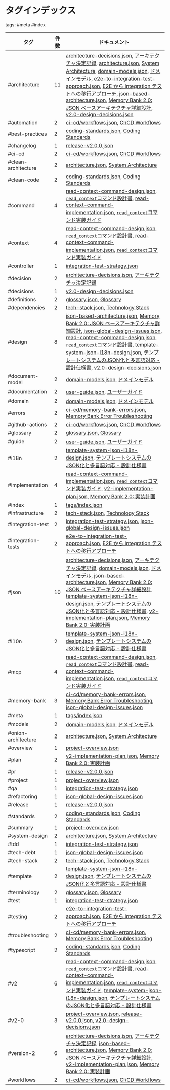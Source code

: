 # タグインデックス

tags: #meta #index

| タグ | 件数 | ドキュメント |
|-----|------|-------------|
| #architecture | 11 | [architecture-decisions.json](/architecture-decisions.json), [アーキテクチャ決定記録](/architecture-decisions.md), [architecture.json](/architecture.json), [System Architecture](/architecture.md), [domain-models.json](/domain-models.json), [ドメインモデル](/domain-models.md), [e2e-to-integration-test-approach.json](/e2e-to-integration-test-approach.json), [E2E から Integration テストへの移行アプローチ](/e2e-to-integration-test-approach.md), [json-based-architecture.json](/json-based-architecture.json), [Memory Bank 2.0: JSON ベースアーキテクチャ詳細設計](/json-based-architecture.md), [v2.0-design-decisions.json](/v2.0-design-decisions.json) |
| #automation | 2 | [ci-cd/workflows.json](/ci-cd/workflows.json), [CI/CD Workflows](/ci-cd/workflows.md) |
| #best-practices | 2 | [coding-standards.json](/coding-standards.json), [Coding Standards](/coding-standards.md) |
| #changelog | 1 | [release-v2.0.0.json](/release-v2.0.0.json) |
| #ci-cd | 2 | [ci-cd/workflows.json](/ci-cd/workflows.json), [CI/CD Workflows](/ci-cd/workflows.md) |
| #clean-architecture | 2 | [architecture.json](/architecture.json), [System Architecture](/architecture.md) |
| #clean-code | 2 | [coding-standards.json](/coding-standards.json), [Coding Standards](/coding-standards.md) |
| #command | 4 | [read-context-command-design.json](/read-context-command-design.json), [`read_context`コマンド設計書](/read-context-command-design.md), [read-context-command-implementation.json](/read-context-command-implementation.json), [`read_context`コマンド実装ガイド](/read-context-command-implementation.md) |
| #context | 4 | [read-context-command-design.json](/read-context-command-design.json), [`read_context`コマンド設計書](/read-context-command-design.md), [read-context-command-implementation.json](/read-context-command-implementation.json), [`read_context`コマンド実装ガイド](/read-context-command-implementation.md) |
| #controller | 1 | [integration-test-strategy.json](/integration-test-strategy.json) |
| #decision | 2 | [architecture-decisions.json](/architecture-decisions.json), [アーキテクチャ決定記録](/architecture-decisions.md) |
| #decisions | 1 | [v2.0-design-decisions.json](/v2.0-design-decisions.json) |
| #definitions | 2 | [glossary.json](/glossary.json), [Glossary](/glossary.md) |
| #dependencies | 2 | [tech-stack.json](/tech-stack.json), [Technology Stack](/tech-stack.md) |
| #design | 8 | [json-based-architecture.json](/json-based-architecture.json), [Memory Bank 2.0: JSON ベースアーキテクチャ詳細設計](/json-based-architecture.md), [json-global-design-issues.json](/json-global-design-issues.json), [read-context-command-design.json](/read-context-command-design.json), [`read_context`コマンド設計書](/read-context-command-design.md), [template-system-json-i18n-design.json](/template-system-json-i18n-design.json), [テンプレートシステムのJSON化と多言語対応 - 設計仕様書](/template-system-json-i18n-design.md), [v2.0-design-decisions.json](/v2.0-design-decisions.json) |
| #document-model | 2 | [domain-models.json](/domain-models.json), [ドメインモデル](/domain-models.md) |
| #documentation | 2 | [user-guide.json](/user-guide.json), [ユーザーガイド](/user-guide.md) |
| #domain | 2 | [domain-models.json](/domain-models.json), [ドメインモデル](/domain-models.md) |
| #errors | 2 | [ci-cd/memory-bank-errors.json](/ci-cd/memory-bank-errors.json), [Memory Bank Error Troubleshooting](/ci-cd/memory-bank-errors.md) |
| #github-actions | 2 | [ci-cd/workflows.json](/ci-cd/workflows.json), [CI/CD Workflows](/ci-cd/workflows.md) |
| #glossary | 2 | [glossary.json](/glossary.json), [Glossary](/glossary.md) |
| #guide | 2 | [user-guide.json](/user-guide.json), [ユーザーガイド](/user-guide.md) |
| #i18n | 2 | [template-system-json-i18n-design.json](/template-system-json-i18n-design.json), [テンプレートシステムのJSON化と多言語対応 - 設計仕様書](/template-system-json-i18n-design.md) |
| #implementation | 4 | [read-context-command-implementation.json](/read-context-command-implementation.json), [`read_context`コマンド実装ガイド](/read-context-command-implementation.md), [v2-implementation-plan.json](/v2-implementation-plan.json), [Memory Bank 2.0: 実装計画](/v2-implementation-plan.md) |
| #index | 1 | [tags/index.json](/tags/index.json) |
| #infrastructure | 2 | [tech-stack.json](/tech-stack.json), [Technology Stack](/tech-stack.md) |
| #integration-test | 2 | [integration-test-strategy.json](/integration-test-strategy.json), [json-global-design-issues.json](/json-global-design-issues.json) |
| #integration-tests | 2 | [e2e-to-integration-test-approach.json](/e2e-to-integration-test-approach.json), [E2E から Integration テストへの移行アプローチ](/e2e-to-integration-test-approach.md) |
| #json | 10 | [architecture-decisions.json](/architecture-decisions.json), [アーキテクチャ決定記録](/architecture-decisions.md), [domain-models.json](/domain-models.json), [ドメインモデル](/domain-models.md), [json-based-architecture.json](/json-based-architecture.json), [Memory Bank 2.0: JSON ベースアーキテクチャ詳細設計](/json-based-architecture.md), [template-system-json-i18n-design.json](/template-system-json-i18n-design.json), [テンプレートシステムのJSON化と多言語対応 - 設計仕様書](/template-system-json-i18n-design.md), [v2-implementation-plan.json](/v2-implementation-plan.json), [Memory Bank 2.0: 実装計画](/v2-implementation-plan.md) |
| #l10n | 2 | [template-system-json-i18n-design.json](/template-system-json-i18n-design.json), [テンプレートシステムのJSON化と多言語対応 - 設計仕様書](/template-system-json-i18n-design.md) |
| #mcp | 4 | [read-context-command-design.json](/read-context-command-design.json), [`read_context`コマンド設計書](/read-context-command-design.md), [read-context-command-implementation.json](/read-context-command-implementation.json), [`read_context`コマンド実装ガイド](/read-context-command-implementation.md) |
| #memory-bank | 3 | [ci-cd/memory-bank-errors.json](/ci-cd/memory-bank-errors.json), [Memory Bank Error Troubleshooting](/ci-cd/memory-bank-errors.md), [json-global-design-issues.json](/json-global-design-issues.json) |
| #meta | 1 | [tags/index.json](/tags/index.json) |
| #models | 2 | [domain-models.json](/domain-models.json), [ドメインモデル](/domain-models.md) |
| #onion-architecture | 2 | [architecture.json](/architecture.json), [System Architecture](/architecture.md) |
| #overview | 1 | [project-overview.json](/project-overview.json) |
| #plan | 2 | [v2-implementation-plan.json](/v2-implementation-plan.json), [Memory Bank 2.0: 実装計画](/v2-implementation-plan.md) |
| #pr | 1 | [release-v2.0.0.json](/release-v2.0.0.json) |
| #project | 1 | [project-overview.json](/project-overview.json) |
| #qa | 1 | [integration-test-strategy.json](/integration-test-strategy.json) |
| #refactoring | 1 | [json-global-design-issues.json](/json-global-design-issues.json) |
| #release | 1 | [release-v2.0.0.json](/release-v2.0.0.json) |
| #standards | 2 | [coding-standards.json](/coding-standards.json), [Coding Standards](/coding-standards.md) |
| #summary | 1 | [project-overview.json](/project-overview.json) |
| #system-design | 2 | [architecture.json](/architecture.json), [System Architecture](/architecture.md) |
| #tdd | 1 | [integration-test-strategy.json](/integration-test-strategy.json) |
| #tech-debt | 1 | [json-global-design-issues.json](/json-global-design-issues.json) |
| #tech-stack | 2 | [tech-stack.json](/tech-stack.json), [Technology Stack](/tech-stack.md) |
| #template | 2 | [template-system-json-i18n-design.json](/template-system-json-i18n-design.json), [テンプレートシステムのJSON化と多言語対応 - 設計仕様書](/template-system-json-i18n-design.md) |
| #terminology | 2 | [glossary.json](/glossary.json), [Glossary](/glossary.md) |
| #test | 1 | [integration-test-strategy.json](/integration-test-strategy.json) |
| #testing | 2 | [e2e-to-integration-test-approach.json](/e2e-to-integration-test-approach.json), [E2E から Integration テストへの移行アプローチ](/e2e-to-integration-test-approach.md) |
| #troubleshooting | 2 | [ci-cd/memory-bank-errors.json](/ci-cd/memory-bank-errors.json), [Memory Bank Error Troubleshooting](/ci-cd/memory-bank-errors.md) |
| #typescript | 2 | [coding-standards.json](/coding-standards.json), [Coding Standards](/coding-standards.md) |
| #v2 | 6 | [read-context-command-design.json](/read-context-command-design.json), [`read_context`コマンド設計書](/read-context-command-design.md), [read-context-command-implementation.json](/read-context-command-implementation.json), [`read_context`コマンド実装ガイド](/read-context-command-implementation.md), [template-system-json-i18n-design.json](/template-system-json-i18n-design.json), [テンプレートシステムのJSON化と多言語対応 - 設計仕様書](/template-system-json-i18n-design.md) |
| #v2-0 | 3 | [project-overview.json](/project-overview.json), [release-v2.0.0.json](/release-v2.0.0.json), [v2.0-design-decisions.json](/v2.0-design-decisions.json) |
| #version-2 | 6 | [architecture-decisions.json](/architecture-decisions.json), [アーキテクチャ決定記録](/architecture-decisions.md), [json-based-architecture.json](/json-based-architecture.json), [Memory Bank 2.0: JSON ベースアーキテクチャ詳細設計](/json-based-architecture.md), [v2-implementation-plan.json](/v2-implementation-plan.json), [Memory Bank 2.0: 実装計画](/v2-implementation-plan.md) |
| #workflows | 2 | [ci-cd/workflows.json](/ci-cd/workflows.json), [CI/CD Workflows](/ci-cd/workflows.md) |
